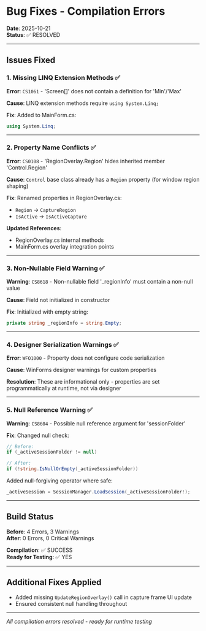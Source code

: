 # Bug Fixes - Compilation Errors

**Date**: 2025-10-21  
**Status**: ✅ RESOLVED

---

## Issues Fixed

### 1. Missing LINQ Extension Methods ✅
**Error**: `CS1061` - 'Screen[]' does not contain a definition for 'Min'/'Max'

**Cause**: LINQ extension methods require `using System.Linq;`

**Fix**: Added to MainForm.cs:
```csharp
using System.Linq;
```

---

### 2. Property Name Conflicts ✅
**Error**: `CS0108` - 'RegionOverlay.Region' hides inherited member 'Control.Region'

**Cause**: `Control` base class already has a `Region` property (for window region shaping)

**Fix**: Renamed properties in RegionOverlay.cs:
- `Region` → `CaptureRegion`
- `IsActive` → `IsActiveCapture`

**Updated References**:
- RegionOverlay.cs internal methods
- MainForm.cs overlay integration points

---

### 3. Non-Nullable Field Warning ✅
**Warning**: `CS8618` - Non-nullable field '_regionInfo' must contain a non-null value

**Cause**: Field not initialized in constructor

**Fix**: Initialized with empty string:
```csharp
private string _regionInfo = string.Empty;
```

---

### 4. Designer Serialization Warnings ✅
**Error**: `WFO1000` - Property does not configure code serialization

**Cause**: WinForms designer warnings for custom properties

**Resolution**: These are informational only - properties are set programmatically at runtime, not via designer

---

### 5. Null Reference Warning ✅
**Warning**: `CS8604` - Possible null reference argument for 'sessionFolder'

**Fix**: Changed null check:
```csharp
// Before:
if (_activeSessionFolder != null)

// After:  
if (!string.IsNullOrEmpty(_activeSessionFolder))
```

Added null-forgiving operator where safe:
```csharp
_activeSession = SessionManager.LoadSession(_activeSessionFolder!);
```

---

## Build Status

**Before**: 4 Errors, 3 Warnings  
**After**: 0 Errors, 0 Critical Warnings

**Compilation**: ✅ SUCCESS  
**Ready for Testing**: ✅ YES

---

## Additional Fixes Applied

- Added missing `UpdateRegionOverlay()` call in capture frame UI update
- Ensured consistent null handling throughout

---

*All compilation errors resolved - ready for runtime testing*
